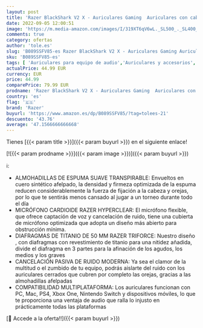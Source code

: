 ```yaml
---
layout: post
title: 'Razer BlackShark V2 X - Auriculares Gaming  Auriculares con cable con controlador de 50 mm  supresión de ruido para PC  Mac  PS4  Xbox One y Switch  Negro'
date: 2022-09-05 12:00:51
image: 'https://m.media-amazon.com/images/I/319XT6qV6wL._SL500_._SL400_.jpg'
comments: true
category: ofertas
author: 'tole.es'
slug: 'B089SSFV85-es Razer BlackShark V2 X - Auriculares Gaming Auriculares con...'
sku: 'B089SSFV85-es'
tags: [ 'Auriculares para equipo de audio','Auriculares y accesorios','Electrónica','ps4','razer','xbox','🇪🇸', ]
actualPrice: 44.99 EUR
currency: EUR
price: 44.99
comparePrice: 79.99 EUR
prodname: 'Razer BlackShark V2 X - Auriculares Gaming  Auriculares con cable con controlador de 50 mm  supresión de ruido para PC  Mac  PS4  Xbox One y Switch  Negro'
country: 'es'
flag: '🇪🇸'
brand: 'Razer'
buyurl: 'https://www.amazon.es/dp/B089SSFV85/?tag=tolees-21'
descuento: '43.76'
average: '47.1566666666668'
---
```


Tienes [{{< param title >}}]({{< param buyurl >}}) en el siguiente enlace!

[![{{< param prodname >}}]({{< param image >}})]({{< param buyurl >}})

ℹ️:

- ALMOHADILLAS DE ESPUMA SUAVE TRANSPIRABLE: Envueltos en cuero sintético afelpado, la densidad y firmeza optimizada de la espuma reducen considerablemente la fuerza de fijación a la cabeza y orejas, por lo que te sentirás menos cansado al jugar a un torneo durante todo el día
- MICRÓFONO CARDIOIDE RAZER HYPERCLEAR: El micrófono flexible, que ofrece captación de voz y cancelación de ruido, tiene una cubierta de micrófono optimizada que adopta un diseño más abierto para obstrucción mínima.
- DIAFRAGMAS DE TITANIO DE 50 MM RAZER TRIFORCE: Nuestro diseño , con diafragmas con revestimiento de titanio para una nitidez añadida, divide el diafragma en 3 partes para la afinación de los agudos, los medios y los graves
- CANCELACIÓN PASIVA DE RUIDO MODERNA: Ya sea el clamor de la multitud o el zumbido de tu equipo, podrás aislarte del ruido con los auriculares cerrados que cubren por completo las orejas, gracias a las almohadillas afelpadas
- COMPATIBILIDAD MULTIPLATAFORMA: Los auriculares funcionan con PC, Mac, PS4, Xbox One, Nintendo Switch y dispositivos móviles, lo que te proporciona una ventaja de audio que ralla lo injusto en prácticamente todas las plataformas

[🛒 Accede a la oferta!!]({{< param buyurl >}})
